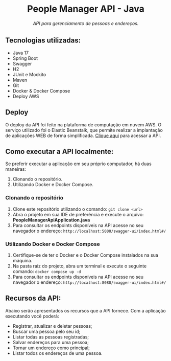 # <center> People Manager API - Java </center>

###### <center>API para gerenciamento de pessoas e endereços.</center>

## Tecnologias utilizadas:

- Java 17
- Spring Boot
- Swagger
- H2
- JUnit e Mockito
- Maven
- Git
- Docker & Docker Compose
- Deploy AWS

## Deploy

O deploy da API foi feito na plataforma de computação em nuvem AWS. O serviço utilizado foi o Elastic Beanstalk, que permite realizar a implantação de aplicações WEB de forma simplificada.
[Clique aqui](http://peoplemanagerapi-env.eba-zjrxexgq.us-east-1.elasticbeanstalk.com/swagger-ui/index.html#/) para acessar a API.

## Como executar a API localmente:

Se preferir executar a aplicação em seu próprio computador, há duas maneiras:
1. Clonando o repositório.
2. Utilizando Docker e Docker Compose.
 
### Clonando o repositório
1. Clone este repositório utilizando o comando: ```git clone <url>```
2. Abra o projeto em sua IDE de preferência e execute o arquivo: **PeopleManagerApiApplication.java**
3. Para consultar os endpoints disponíveis na API acesse no seu navegador o endereço: ``` http://localhost:5000/swagger-ui/index.html#/ ```

### Utilizando Docker e Docker Compose
1. Certifique-se de ter o Docker e o Docker Compose instalados na sua máquina.
2. Na pasta raiz do projeto, abra um terminal e execute o seguinte comando: ```docker compose up -d```
3. Para consultar os endpoints disponíveis na API acesse no seu navegador o endereço: ``` http://localhost:8080/swagger-ui/index.html#/ ``` 

## Recursos da API:

Abaixo serão apresentados os recursos que a API fornece. Com a aplicação executando você poderá:

- Registrar, atualizar e deletar pessoas;
- Buscar uma pessoa pelo seu id;
- Listar todas as pessoas registradas;
- Salvar endereços para uma pessoa;
- Tornar um endereço como principal;
- Listar todos os endereços de uma pessoa.

